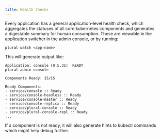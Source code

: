 ```yaml
---
title: Health Checks
---
```


Every application has a general application-level health check, which aggregates the statuses of all core kubernetes components and generates a digestable summary for human consumption.  These are viewable in the application switcher in the admin console, or by running:

```
plural watch <app-name>
```

This will generate output like:

```
Application: console (0.5.35)  READY
plural admin console

Components Ready: 15/15

Ready Components:
- service/console :: Ready
- service/console-headless :: Ready
- service/console-master :: Ready
- service/console-replica :: Ready
- service/plural-console :: Ready
- service/plural-console-repl :: Ready
...
```

If a component is not ready, it will also generate hints to kubectl commands which might help debug further.
